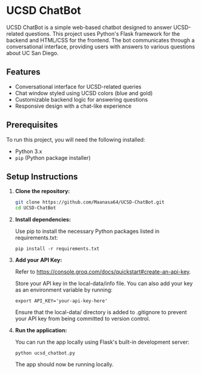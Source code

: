 # UCSD ChatBot

UCSD ChatBot is a simple web-based chatbot designed to answer UCSD-related questions. This project uses Python's Flask framework for the backend and HTML/CSS for the frontend. The bot communicates through a conversational interface, providing users with answers to various questions about UC San Diego.

## Features

- Conversational interface for UCSD-related queries
- Chat window styled using UCSD colors (blue and gold)
- Customizable backend logic for answering questions
- Responsive design with a chat-like experience

## Prerequisites

To run this project, you will need the following installed:

- Python 3.x
- `pip` (Python package installer)

## Setup Instructions

1. **Clone the repository:**

   ```bash
   git clone https://github.com/Maanasa64/UCSD-ChatBot.git
   cd UCSD-ChatBot

2. **Install dependencies:**

   Use pip to install the necessary Python packages listed in requirements.txt:
   
   `pip install -r requirements.txt`

4. **Add your API Key:**

   Refer to https://console.groq.com/docs/quickstart#create-an-api-key.
   
   Store your API key in the local-data/info file. You can also add your key as an environment variable by running:
   
   `export API_KEY='your-api-key-here'`

   Ensure that the local-data/ directory is added to .gitignore to prevent your API key from being committed to version control.

5. **Run the application:**

   You can run the app locally using Flask's built-in development server:
   
   `python ucsd_chatbot.py`

   The app should now be running locally.


